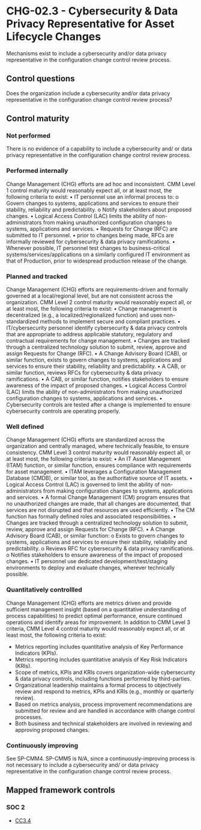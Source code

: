 # CHG-02.3 - Cybersecurity & Data Privacy Representative for Asset Lifecycle Changes
Mechanisms exist to include a cybersecurity and/or data privacy representative in the configuration change control review process.
## Control questions
Does the organization include a cybersecurity and/or data privacy representative in the configuration change control review process?
## Control maturity
### Not performed
There is no evidence of a capability to include a cybersecurity and/ or data privacy representative in the configuration change control review process.
### Performed internally
Change Management (CHG) efforts are ad hoc and inconsistent. CMM Level 1 control maturity would reasonably expect all, or at least most, the following criteria to exist:
•	IT personnel use an informal process to:
o	Govern changes to systems, applications and services to ensure their stability, reliability and predictability. 
o	Notify stakeholders about proposed changes.
•	Logical Access Control (LAC) limits the ability of non-administrators from making unauthorized configuration changes to systems, applications and services.
•	Requests for Change (RFC) are submitted to IT personnel.
•	prior to changes being made, RFCs are informally reviewed for cybersecurity & data privacy ramifications.
•	Whenever possible, IT personnel test changes to business-critical systems/services/applications on a similarly configured IT environment as that of Production, prior to widespread production release of the change.
### Planned and tracked
Change Management (CHG) efforts are requirements-driven and formally governed at a local/regional level, but are not consistent across the organization. CMM Level 2 control maturity would reasonably expect all, or at least most, the following criteria to exist:
•	Change management is decentralized (e.g., a localized/regionalized function) and uses non-standardized methods to implement secure and compliant practices.
•	IT/cybersecurity personnel identify cybersecurity & data privacy controls that are appropriate to address applicable statutory, regulatory and contractual requirements for change management.
•	Changes are tracked through a centralized technology solution to submit, review, approve and assign Requests for Change (RFC).
•	A Change Advisory Board (CAB), or similar function, exists to govern changes to systems, applications and services to ensure their stability, reliability and predictability. 
•	A CAB, or similar function, reviews RFCs for cybersecurity & data privacy ramifications.
•	A CAB, or similar function, notifies stakeholders to ensure awareness of the impact of proposed changes. 
•	Logical Access Control (LAC) limits the ability of non-administrators from making unauthorized configuration changes to systems, applications and services.
•	Cybersecurity controls are tested after a change is implemented to ensure cybersecurity controls are operating properly.
### Well defined
Change Management (CHG) efforts are standardized across the organization and centrally managed, where technically feasible, to ensure consistency. CMM Level 3 control maturity would reasonably expect all, or at least most, the following criteria to exist:
•	An IT Asset Management (ITAM) function, or similar function, ensures compliance with requirements for asset management.
•	ITAM leverages a Configuration Management Database (CMDB), or similar tool, as the authoritative source of IT assets.
•	Logical Access Control (LAC) is governed to limit the ability of non-administrators from making configuration changes to systems, applications and services.
•	A formal Change Management (CM) program ensures that no unauthorized changes are made, that all changes are documented, that services are not disrupted and that resources are used efficiently.
•	The CM function has formally defined roles and associated responsibilities.
•	Changes are tracked through a centralized technology solution to submit, review, approve and assign Requests for Change (RFC).
•	A Change Advisory Board (CAB), or similar function:
o	Exists to govern changes to systems, applications and services to ensure their stability, reliability and predictability. 
o	Reviews RFC for cybersecurity & data privacy ramifications.
o	Notifies stakeholders to ensure awareness of the impact of proposed changes. 
•	IT personnel use dedicated development/test/staging environments to deploy and evaluate changes, wherever technically possible.
### Quantitatively controllled
Change Management (CHG) efforts are metrics driven and provide sufficient management insight (based on a quantitative understanding of process capabilities) to predict optimal performance, ensure continued operations and identify areas for improvement. In addition to CMM Level 3 criteria, CMM Level 4 control maturity would reasonably expect all, or at least most, the following criteria to exist:
- 	Metrics reporting includes quantitative analysis of Key Performance Indicators (KPIs).
- 	Metrics reporting includes quantitative analysis of Key Risk Indicators (KRIs).
- 	Scope of metrics, KPIs and KRIs covers organization-wide cybersecurity & data privacy controls, including functions performed by third-parties.
- 	Organizational leadership maintains a formal process to objectively review and respond to metrics, KPIs and KRIs (e.g., monthly or quarterly review).
- 	Based on metrics analysis, process improvement recommendations are submitted for review and are handled in accordance with change control processes.
- 	Both business and technical stakeholders are involved in reviewing and approving proposed changes.
### Continuously improving
See SP-CMM4. SP-CMM5 is N/A, since a continuously-improving process is not necessary to include a cybersecurity and/ or data privacy representative in the configuration change control review process.
## Mapped framework controls
### SOC 2
- [CC3.4](../soc2/cc34.md)
